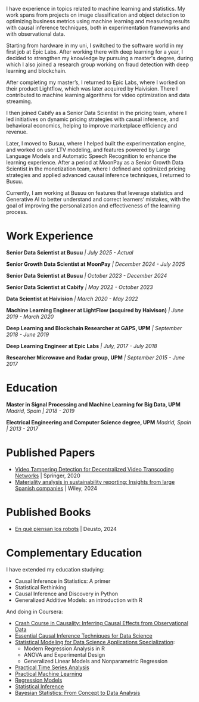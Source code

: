I have experience in topics related to machine learning and statistics. My work spans from projects on image classification and object detection to optimizing business metrics using machine learning and measuring results with causal inference techniques, both in experimentation frameworks and with observational data.

Starting from hardware in my uni, I switched to the software world in my first job at Epic Labs. After working there with deep learning for a year, I decided to strengthen my knowledge by pursuing a master's degree, during which I also joined a research group working on fraud detection with deep learning and blockchain.

After completing my master’s, I returned to Epic Labs, where I worked on their product Lightflow, which was later acquired by Haivision. There I contributed to machine learning algorithms for video optimization and data streaming.

I then joined Cabify as a Senior Data Scientist in the pricing team, where I led initiatives on dynamic pricing strategies with causal inference, and behavioral economics, helping to improve marketplace efficiency and revenue.

Later, I moved to Busuu, where I helped built the experimentation engine, and worked on user LTV modeling, and features powered by Large Language Models and Automatic Speech Recognition to enhance the learning experience. After a period at MoonPay as a Senior Growth Data Scientist in the monetization team, where I defined and optimized pricing strategies and applied advanced causal inference techniques, I returned to Busuu.

Currently, I am working at Busuu on features that leverage statistics and Generative AI to better understand and correct learners’ mistakes, with the goal of improving the personalization and effectiveness of the learning process.

# Work Experience

**Senior Data Scientist at Busuu** *| July 2025 - Actual*

**Senior Growth Data Scientist at MoonPay** *| December 2024 - July 2025*

**Senior Data Scientist at Busuu** *| October 2023 - December 2024*

**Senior Data Scientist at Cabify** *| May 2022 - October 2023*

**Data Scientist at Haivision** *| March 2020 - May 2022*

**Machine Learning Engineer at LightFlow (acquired by Haivison)** *| June 2019 - March 2020*

**Deep Learning and Blockchain Researcher at GAPS, UPM** *| September 2018 - June 2019*

**Deep Learning Engineer at Epic Labs** *| July, 2017 - July 2018*

**Researcher Microwave and Radar group, UPM** *| September 2015 - June 2017*

# Education

**Master in Signal Processing and Machine Learning for Big Data, UPM** *Madrid, Spain | 2018 - 2019*

**Electrical Engineering and Computer Science degree, UPM** *Madrid, Spain | 2013 - 2017*

# Published Papers

* [Video Tampering Detection for Decentralized Video Transcoding Networks](https://www.springerprofessional.de/en/video-tampering-detection-for-decentralized-video-transcoding-ne/18097748) | Springer, 2020
* [Materiality analysis in sustainability reporting: Insights from large Spanish companies](https://onlinelibrary.wiley.com/doi/epdf/10.1002/csr.2866) | Wiley, 2024

# Published Books

* [En qué piensan los robots](https://www.planetadelibros.com/libro-en-que-piensan-los-robots/398508) | Deusto, 2024

# Complementary Education

I have extended my education studying: 

* Causal Inference in Statistics: A primer
* Statistical Rethinking
* Causal Inference and Discovery in Python
* Generalized Additive Models: an introduction with R

And doing in Coursera:

* [Crash Course in Causality: Inferring Causal Effects from Observational Data](https://www.coursera.org/account/accomplishments/certificate/KG74EDTQ5NN4)
* [Essential Causal Inference Techniques for Data Science](https://www.coursera.org/account/accomplishments/certificate/YGBQY5NGTMNE)
* [Statistical Modeling for Data Science Applications Specialization](https://www.coursera.org/account/accomplishments/specialization/certificate/BCR3Q8DGC4RQ):
    * Modern Regression Analysis in R
    * ANOVA and Experimental Design
    * Generalized Linear Models and Nonparametric Regression
* [Practical Time Series Analysis](https://www.coursera.org/account/accomplishments/certificate/DW9DRKHW2RNA)
* [Practical Machine Learning](https://www.coursera.org/account/accomplishments/certificate/9XWPJZLREQZS)
* [Regression Models](https://www.coursera.org/account/accomplishments/certificate/6P78XNKY57D5)
* [Statistical Inference](https://www.coursera.org/account/accomplishments/certificate/78Z9H2LT3AE4)
* [Bayesian Statistics: From Concept to Data Analysis](https://www.coursera.org/account/accomplishments/certificate/HW4ZRCBV6HWE)